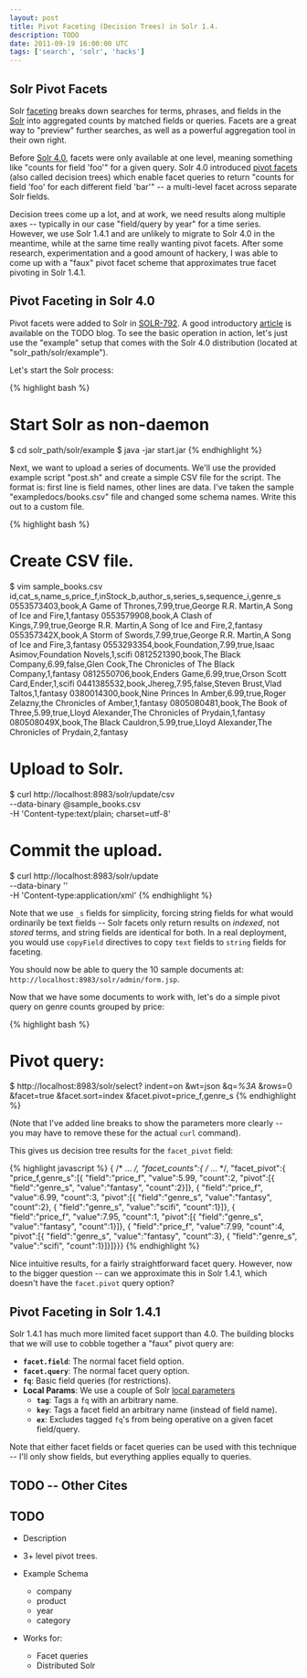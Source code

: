 ```yaml
---
layout: post
title: Pivot Faceting (Decision Trees) in Solr 1.4.
description: TODO
date: 2011-09-19 16:00:00 UTC
tags: ['search', 'solr', 'hacks']
---
```


## Solr Pivot Facets

Solr [faceting][solr_facet] breaks down searches for terms, phrases, and fields in the [Solr][solr] into aggregated counts by matched fields or queries.
Facets are a great way to "preview" further searches, as well as a powerful
aggregation tool in their own right.

Before [Solr 4.0][solr4], facets were only available at one level, meaning
something like "counts for field 'foo'" for a given query.  Solr 4.0
introduced [pivot facets][pivot_facet] (also called decision trees) which
enable facet queries to return "counts for field 'foo' for each different field
'bar'" -- a multi-level facet across separate Solr fields.

Decision trees come up a lot, and at work, we need results along multiple
axes -- typically in our case "field/query by year" for a time series. However,
we use Solr 1.4.1 and are unlikely to migrate to Solr 4.0 in the meantime,
while at the same time really wanting pivot facets. After some research,
experimentation and a good amount of hackery, I was able to come up with a
"faux" pivot facet scheme that approximates true facet pivoting in Solr 1.4.1.

## Pivot Faceting in Solr 4.0

Pivot facets were added to Solr in [SOLR-792][jira792]. A good introductory
[article][solrpl_pivot] is available on the TODO blog. To see the basic
operation in action, let's just use the "example" setup that comes with
the Solr 4.0 distribution (located at "solr_path/solr/example").

Let's start the Solr process:

{% highlight bash %}
# Start Solr as non-daemon
$ cd solr_path/solr/example
$ java -jar start.jar
{% endhighlight %}

Next, we want to upload a series of documents. We'll use the provided example
script "post.sh" and create a simple CSV file for the script. The format
is: first line is field names, other lines are data. I've taken the sample
"exampledocs/books.csv" file and changed some schema names. Write this out
to a custom file.

{% highlight bash %}
# Create CSV file.
$ vim sample_books.csv
id,cat_s,name_s,price_f,inStock_b,author_s,series_s,sequence_i,genre_s
0553573403,book,A Game of Thrones,7.99,true,George R.R. Martin,A Song of Ice and Fire,1,fantasy
0553579908,book,A Clash of Kings,7.99,true,George R.R. Martin,A Song of Ice and Fire,2,fantasy
055357342X,book,A Storm of Swords,7.99,true,George R.R. Martin,A Song of Ice and Fire,3,fantasy
0553293354,book,Foundation,7.99,true,Isaac Asimov,Foundation Novels,1,scifi
0812521390,book,The Black Company,6.99,false,Glen Cook,The Chronicles of The Black Company,1,fantasy
0812550706,book,Enders Game,6.99,true,Orson Scott Card,Ender,1,scifi
0441385532,book,Jhereg,7.95,false,Steven Brust,Vlad Taltos,1,fantasy
0380014300,book,Nine Princes In Amber,6.99,true,Roger Zelazny,the Chronicles of Amber,1,fantasy
0805080481,book,The Book of Three,5.99,true,Lloyd Alexander,The Chronicles of Prydain,1,fantasy
080508049X,book,The Black Cauldron,5.99,true,Lloyd Alexander,The Chronicles of Prydain,2,fantasy

# Upload to Solr.
$ curl http://localhost:8983/solr/update/csv \
  --data-binary @sample_books.csv \
  -H 'Content-type:text/plain; charset=utf-8'

# Commit the upload.
$ curl http://localhost:8983/solr/update \
   --data-binary '<commit/>' \
   -H 'Content-type:application/xml'
{% endhighlight %}

Note that we use ``_s`` fields for simplicity, forcing string fields for
what would ordinarily be text fields -- Solr facets only return results on
*indexed*, not *stored* terms, and string fields are identical for both.
In a real deployment, you would use ``copyField`` directives to copy ``text``
fields to ``string`` fields for faceting.

You should now be able to query the 10 sample documents at:
``http://localhost:8983/solr/admin/form.jsp``.

Now that we have some documents to work with, let's do a simple pivot query
on genre counts grouped by price:

{% highlight bash %}
# Pivot query:
$ http://localhost:8983/solr/select?
  indent=on
  &wt=json
  &q=*%3A*
  &rows=0
  &facet=true
  &facet.sort=index
  &facet.pivot=price_f,genre_s
{% endhighlight %}

(Note that I've added line breaks to show the parameters more clearly -- you
may have to remove these for the actual ``curl`` command).

This gives us decision tree results for the ``facet_pivot`` field:

{% highlight javascript %}
{
  /* ... */,
  "facet_counts":{
    /* ... */,
    "facet_pivot":{
      "price_f,genre_s":[{
          "field":"price_f",
          "value":5.99,
          "count":2,
          "pivot":[{
              "field":"genre_s",
              "value":"fantasy",
              "count":2}]},
        {
          "field":"price_f",
          "value":6.99,
          "count":3,
          "pivot":[{
              "field":"genre_s",
              "value":"fantasy",
              "count":2},
            {
              "field":"genre_s",
              "value":"scifi",
              "count":1}]},
        {
          "field":"price_f",
          "value":7.95,
          "count":1,
          "pivot":[{
              "field":"genre_s",
              "value":"fantasy",
              "count":1}]},
        {
          "field":"price_f",
          "value":7.99,
          "count":4,
          "pivot":[{
              "field":"genre_s",
              "value":"fantasy",
              "count":3},
            {
              "field":"genre_s",
              "value":"scifi",
              "count":1}]}]}}}
{% endhighlight %}

Nice intuitive results, for a fairly straightforward facet query. However,
now to the bigger question -- can we approximate this in Solr 1.4.1, which
doesn't have the ``facet.pivot`` query option?

## Pivot Faceting in Solr 1.4.1

Solr 1.4.1 has much more limited facet support than 4.0.  The building blocks
that we will use to cobble together a "faux" pivot query are:

* **``facet.field``**: The normal facet field option.
* **``facet.query``**: The normal facet query option.
* **``fq``**: Basic field queries (for restrictions).
* **Local Params**: We use a couple of Solr [local parameters][local_params]
  * **``tag``**: Tags a ``fq`` with an arbitrary name.
  * **``key``**: Tags a facet field an arbitrary name (instead of field name).
  * **``ex``**: Excludes tagged ``fq``'s from being operative on a given facet
    field/query.

Note that either facet fields or facet queries can be used with this technique
-- I'll only show fields, but everything applies equally to queries.


[solr]: http://lucene.apache.org/solr/
[solr_facet]: http://wiki.apache.org/solr/SolrFacetingOverview
[pivot_facet]: http://wiki.apache.org/solr/SimpleFacetParameters#Pivot_.28ie_Decision_Tree.29_Faceting
[solr4]: http://wiki.apache.org/solr/Solr4.0
[jira792]: https://issues.apache.org/jira/browse/SOLR-792#referrer=solr.pl
[solrpl_pivot]: http://solr.pl/en/2010/10/25/hierarchical-faceting-pivot-facets-in-trunk/
[local_params]: http://wiki.apache.org/solr/LocalParams



<!-- more start -->

## TODO -- Other Cites






## TODO

* Description

* 3+ level pivot trees.

* Example Schema

  * company
  * product
  * year
  * category

* Works for:

  * Facet queries
  * Distributed Solr


<!-- more end -->
